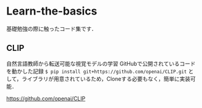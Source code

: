 # Learn-the-basics
基礎勉強の際に触ったコード集です．



## CLIP
自然言語教師から転送可能な視覚モデルの学習
GitHubで公開されているコードを動かした記録
```$ pip install git+https://github.com/openai/CLIP.git```
として，ライブラリが用意されているため，Cloneする必要もなく，簡単に実装可能．







https://github.com/openai/CLIP
